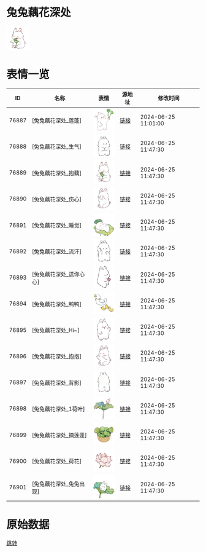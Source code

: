 # 兔兔藕花深处

<img src="./cover.png" height="60" alt="cover" />

# 表情一览

|ID|名称|表情|源地址|修改时间|
|----|----|----|----|----|
|76887|[兔兔藕花深处_莲蓬]|<img src="./pic/076887_%5B兔兔藕花深处_莲蓬%5D.png" height="60" alt="莲蓬"/>|[链接](https://i0.hdslb.com/bfs/garb/febca51570ffd7b54dd07ae3554af9af127a218a.png)|2024-06-25 11:01:00|
|76888|[兔兔藕花深处_生气]|<img src="./pic/076888_%5B兔兔藕花深处_生气%5D.png" height="60" alt="生气"/>|[链接](https://i0.hdslb.com/bfs/garb/70458947f3bd56a774739b877562a8c29d59a8e2.png)|2024-06-25 11:47:30|
|76889|[兔兔藕花深处_抱藕]|<img src="./pic/076889_%5B兔兔藕花深处_抱藕%5D.png" height="60" alt="抱藕"/>|[链接](https://i0.hdslb.com/bfs/garb/efe7679e768f09df0d4c20c1e5ccda9d4ce7fa59.png)|2024-06-25 11:47:30|
|76890|[兔兔藕花深处_伤心]|<img src="./pic/076890_%5B兔兔藕花深处_伤心%5D.png" height="60" alt="伤心"/>|[链接](https://i0.hdslb.com/bfs/garb/d469c384f9cede43981cdd934670b30e31584e55.png)|2024-06-25 11:47:30|
|76891|[兔兔藕花深处_睡觉]|<img src="./pic/076891_%5B兔兔藕花深处_睡觉%5D.png" height="60" alt="睡觉"/>|[链接](https://i0.hdslb.com/bfs/garb/3a77b65676518db088ebe9c3b3df1ae9f0077525.png)|2024-06-25 11:47:30|
|76892|[兔兔藕花深处_流汗]|<img src="./pic/076892_%5B兔兔藕花深处_流汗%5D.png" height="60" alt="流汗"/>|[链接](https://i0.hdslb.com/bfs/garb/a968e6131654e8b85d28f19d78b117f02f4157fd.png)|2024-06-25 11:47:30|
|76893|[兔兔藕花深处_送你心心]|<img src="./pic/076893_%5B兔兔藕花深处_送你心心%5D.png" height="60" alt="送你心心"/>|[链接](https://i0.hdslb.com/bfs/garb/abefa7eff21551926457a1f7016429a7b8e5c064.png)|2024-06-25 11:47:30|
|76894|[兔兔藕花深处_鸭鸭]|<img src="./pic/076894_%5B兔兔藕花深处_鸭鸭%5D.png" height="60" alt="鸭鸭"/>|[链接](https://i0.hdslb.com/bfs/garb/539c2489a175a29eb429a7e335237240e01c10b0.png)|2024-06-25 11:47:30|
|76895|[兔兔藕花深处_Hi~]|<img src="./pic/076895_%5B兔兔藕花深处_Hi~%5D.png" height="60" alt="Hi~"/>|[链接](https://i0.hdslb.com/bfs/garb/5b610b193c61242f6169053fae858fe206eb7f9d.png)|2024-06-25 11:47:30|
|76896|[兔兔藕花深处_抱抱]|<img src="./pic/076896_%5B兔兔藕花深处_抱抱%5D.png" height="60" alt="抱抱"/>|[链接](https://i0.hdslb.com/bfs/garb/e2898ddad9e7a602a3879b3ed000610ee8ed6aa2.png)|2024-06-25 11:47:30|
|76897|[兔兔藕花深处_背影]|<img src="./pic/076897_%5B兔兔藕花深处_背影%5D.png" height="60" alt="背影"/>|[链接](https://i0.hdslb.com/bfs/garb/9f01b6136490aee8b095e0d541eaa0c5471551d5.png)|2024-06-25 11:47:30|
|76898|[兔兔藕花深处_1荷叶]|<img src="./pic/076898_%5B兔兔藕花深处_1荷叶%5D.png" height="60" alt="1荷叶"/>|[链接](https://i0.hdslb.com/bfs/garb/9a57ec410338e1a55ef534f2be72470cc6846226.png)|2024-06-25 11:47:30|
|76899|[兔兔藕花深处_摘莲蓬]|<img src="./pic/076899_%5B兔兔藕花深处_摘莲蓬%5D.png" height="60" alt="摘莲蓬"/>|[链接](https://i0.hdslb.com/bfs/garb/517906ccc7063e087c3dabce122a172d1bb185f5.png)|2024-06-25 11:47:30|
|76900|[兔兔藕花深处_荷花]|<img src="./pic/076900_%5B兔兔藕花深处_荷花%5D.png" height="60" alt="荷花"/>|[链接](https://i0.hdslb.com/bfs/garb/0f3619e33f3cd5735a5917ef20d0242671710416.png)|2024-06-25 11:47:30|
|76901|[兔兔藕花深处_兔兔出现]|<img src="./pic/076901_%5B兔兔藕花深处_兔兔出现%5D.png" height="60" alt="兔兔出现"/>|[链接](https://i0.hdslb.com/bfs/garb/819f14d256bd1c6b2bb7be9f3191cebc0568506b.png)|2024-06-25 11:47:30|

# 原始数据

[跳转](./raw.json)

